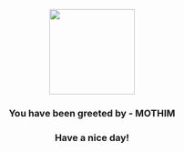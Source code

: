<p align="center">
            <img src="https://raw.githubusercontent.com/PokeAPI/sprites/master/sprites/pokemon/414.png" width="150" height="150">
          </p>
          <h3 align="center">You have been greeted by - <b>MOTHIM</b></h3>
          <h3 align="center">Have a nice day!</h3>
